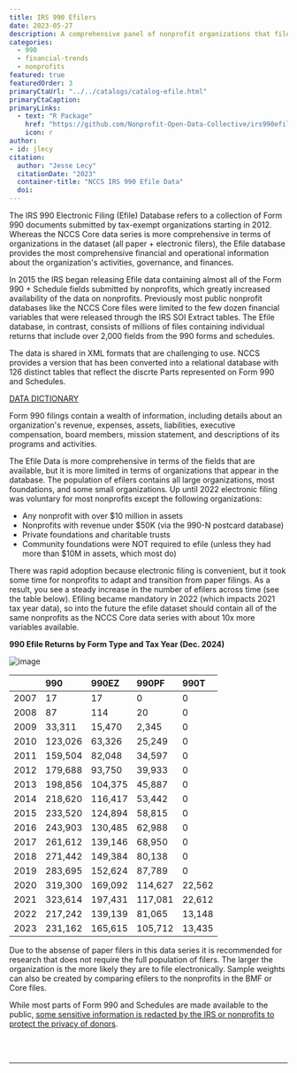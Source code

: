 ```yaml
---
title: IRS 990 Efilers
date: 2023-05-27
description: A comprehensive panel of nonprofit organizations that file IRS form 990. 
categories:
  - 990
  - financial-trends
  - nonprofits
featured: true
featuredOrder: 3
primaryCtaUrl: "../../catalogs/catalog-efile.html"
primaryCtaCaption:
primaryLinks:
  - text: "R Package"
    href: "https://github.com/Nonprofit-Open-Data-Collective/irs990efile"
    icon: r
author:
- id: jlecy
citation: 
  author: "Jesse Lecy"
  citationDate: "2023"
  container-title: "NCCS IRS 990 Efile Data"
  doi:
---
```


The IRS 990 Electronic Filing (Efile) Database refers to a collection of Form 990 documents submitted by tax-exempt organizations starting in 2012. Whereas the NCCS Core data series is more comprehensive in terms of organizations in the dataset (all paper + electronic filers), the Efile database provides the most comprehensive financial and operational information about the organization's activities, governance, and finances.

In 2015 the IRS began releasing Efile data containing almost all of the Form 990 + Schedule fields submitted by nonprofits, which greatly increased availability of the data on nonprofits. Previously most public nonprofit databases like the NCCS Core files were limited to the few dozen financial variables that were released through the IRS SOI Extract tables. The Efile database, in contrast, consists of millions of files containing individual returns that include over 2,000 fields from the 990 forms and schedules. 

The data is shared in XML formats that are challenging to use. NCCS provides a version that has been converted into a relational database with 126 distinct tables that reflect the discrte Parts represented on Form 990 and Schedules.  

<a class="btn -tertiary " href="https://nonprofit-open-data-collective.github.io/irs990efile/data-dictionary/data-dictionary.html">
  <span>DATA DICTIONARY</span>
</a>

Form 990 filings contain a wealth of information, including details about an organization's revenue, expenses, assets, liabilities, executive compensation, board members, mission statement, and descriptions of its programs and activities. 

The Efile Data is more comprehensive in terms of the fields that are available, but it is more limited in terms of organizations that appear in the database. The population of efilers contains all large organizations, most foundations, and some small organizations. Up until 2022 electronic filing was voluntary for most nonprofits except the following organizations:  

* Any nonprofit with over $10 million in assets 
* Nonprofits with revenue under $50K (via the 990-N postcard database)
* Private foundations and charitable trusts
* Community foundations were NOT required to efile (unless they had more than $10M in assets, which most do) 

There was rapid adoption because electronic filing is convenient, but it took some time for nonprofits to adapt and transition from paper filings. As a result, you see a steady increase in the number of efilers across time (see the table below). Efiling became mandatory in 2022 (which impacts 2021 tax year data), so into the future the efile dataset should contain all of the same nonprofits as the NCCS Core data series with about 10x more variables available.   

**990 Efile Returns by Form Type and Tax Year (Dec. 2024)**

![image](https://github.com/user-attachments/assets/815833e8-9125-4915-a587-6369531051cd)


|     |990     |990EZ   |990PF   |990T   |
|:----|:-------|:-------|:-------|:------|
|2007 |17      |17      |0       |0      |
|2008 |87      |114     |20      |0      |
|2009 |33,311  |15,470  |2,345   |0      |
|2010 |123,026 |63,326  |25,249  |0      |
|2011 |159,504 |82,048  |34,597  |0      |
|2012 |179,688 |93,750  |39,933  |0      |
|2013 |198,856 |104,375 |45,887  |0      |
|2014 |218,620 |116,417 |53,442  |0      |
|2015 |233,520 |124,894 |58,815  |0      |
|2016 |243,903 |130,485 |62,988  |0      |
|2017 |261,612 |139,146 |68,950  |0      |
|2018 |271,442 |149,384 |80,138  |0      |
|2019 |283,695 |152,624 |87,789  |0      |
|2020 |319,300 |169,092 |114,627 |22,562 |
|2021 |323,614 |197,431 |117,081 |22,612 |
|2022 |217,242 |139,139 |81,065  |13,148 |
|2023 |231,162 |165,615 |105,712 |13,435 |


Due to the absense of paper filers in this data series it is recommended for research that does not require the full population of filers. The larger the organization is the more likely they are to file electronically. Sample weights can also be created by comparing efilers to the nonprofits in the BMF or Core files.  

While most parts of Form 990 and Schedules are made available to the public, [some sensitive information is redacted by the IRS or nonprofits to protect the privacy of donors](https://www.adlercolvin.com/blog/2015/06/08/exempt-organizations-can-redact-donor-identifying-information-from-irs-form-990-schedule-b-before-public-disclosure/). 



<br>
<br>
<hr>
<br>
<br>
